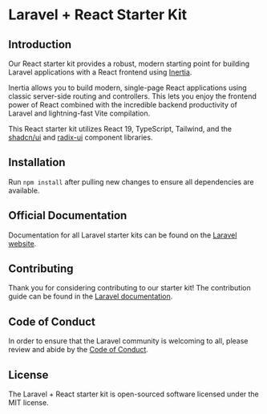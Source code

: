 # Laravel + React Starter Kit

## Introduction

Our React starter kit provides a robust, modern starting point for building Laravel applications with a React frontend using [Inertia](https://inertiajs.com).

Inertia allows you to build modern, single-page React applications using classic server-side routing and controllers. This lets you enjoy the frontend power of React combined with the incredible backend productivity of Laravel and lightning-fast Vite compilation.

This React starter kit utilizes React 19, TypeScript, Tailwind, and the [shadcn/ui](https://ui.shadcn.com) and [radix-ui](https://www.radix-ui.com) component libraries.

## Installation

Run `npm install` after pulling new changes to ensure all dependencies are available.

## Official Documentation

Documentation for all Laravel starter kits can be found on the [Laravel website](https://laravel.com/docs/starter-kits).

## Contributing

Thank you for considering contributing to our starter kit! The contribution guide can be found in the [Laravel documentation](https://laravel.com/docs/contributions).

## Code of Conduct

In order to ensure that the Laravel community is welcoming to all, please review and abide by the [Code of Conduct](https://laravel.com/docs/contributions#code-of-conduct).

## License

The Laravel + React starter kit is open-sourced software licensed under the MIT license.
